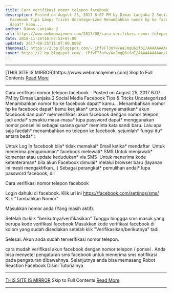 ```yaml
---
title: Cara verifikasi nomor telepon facebook
description: Posted on August 25, 2017 6:07 PM by Dimas Lanjaka 2 Social Media
  Facebook Tips &amp; Tricks Uncategorized Menambahkan nomor hp ke facebook
  dapat* kamu...
author: Dimas Lanjaka 2
url: https://www.webmanajemen.com/2017/08/cara-verifikasi-nomor-telepon-facebook.html
date: 2018-11-26T16:07:52+07:00
updated: 2017-08-25T11:07:00.000Z
thumbnail: https://2.bp.blogspot.com/-_iPfvFT3nYw/WaJmqQ6ifoI/AAAAAAAAAAo/kmhDBlj0teEtqHC1OAmA2e3GrhCGxhaNACLcBGAs/s320/StockSnap_WBWKY1FQ2I.jpg
cover: https://2.bp.blogspot.com/-_iPfvFT3nYw/WaJmqQ6ifoI/AAAAAAAAAAo/kmhDBlj0teEtqHC1OAmA2e3GrhCGxhaNACLcBGAs/s320/StockSnap_WBWKY1FQ2I.jpg
---
```


<hr/> [THIS SITE IS MIRROR](https://www.webmanajemen.com) Skip to Full Contents <a href="https://www.webmanajemen.com/2017/08/cara-verifikasi-nomor-telepon-facebook.html" rel="follow" class="button" id="read-more">Read More</a> <hr/> Cara verifikasi nomor telepon facebook - Posted on August 25, 2017 6:07 PM by Dimas Lanjaka 2 Social Media Facebook Tips &amp; Tricks Uncategorized Menambahkan nomor hp ke facebook dapat* kamu... Menambahkan nomor hp ke facebook dapat* kamu kerjakan* untuk menyelamatkan* akun facebook dan pun* memverifikasi akun facebook dengan nomor telepon, jadi andai* sewaktu masa-masa* lupa password dapat* menggunakan nomor ponsel ini sebagai sarana guna* meminta kata sandi baru.   Lalu apa saja faedah* menambahkan no telepon ke facebook, sejumlah* fungsi itu* antara beda* :


Untuk Log In facebook bila* tidak memakai* Email ketika* mendaftar 
Untuk menerima pengumuman* facebook melewati* SMS
Untuk menjawab* komentar atau update kedudukan* via SMS 
Untuk menerima kode ketenteraman* bila akun Facebook dimulai* melalui browser baru (layanan ini mesti mengaktifkan...)
Sebagai perangkat* pemulihan andai* lupa password facebook, dll


Cara verifikasi nomor telepon facebook

Login dahulu di facebook.
Klik url ini https://facebook.com/settings/sms/
Klik ”Tambahkan Nomor”


Masukkan nomor anda (Yang masih aktif).


Setelah itu klik "berikutnya/verifikasikan"
Tunggu hinggga sms masuk yang berupa kode verifikasi facebook
Masukkan kode verifikasi facebook di kolom yang sudah disediakan setelah klik "Verifikasikan/berikutnya" tadi.


Selesai. Akun anda sudah terverifikasi nomor telepon.


cara mudah verifikasi akun facebook dengan nomor telepon / ponsel
. Anda bisa menyetel pengaturan sms facebook untuk menerima sms notifikasi pada pengaturan dibawahnya. 
Selanjutnya anda bisa memasang Robot Reaction Facebook Disini Tutorialnya <hr/> [THIS SITE IS MIRROR](https://www.webmanajemen.com) Skip to Full Contents <a href="https://www.webmanajemen.com/2017/08/cara-verifikasi-nomor-telepon-facebook.html" rel="follow" class="button" id="read-more">Read More</a> <hr/>